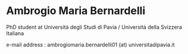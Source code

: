 # Ambrogio Maria Bernardelli
PhD student at Università degli Studi di Pavia / Università della Svizzera Italiana

e-mail address : ambrogiomaria.bernardelli01 (at) universitadipavia.it
